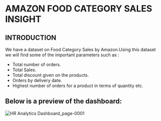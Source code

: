 # AMAZON FOOD CATEGORY SALES INSIGHT

## INTRODUCTION

We have a dataset on Food Category Sales by Amazon.Using this dataset we will find some of the important parameters such as :
* Total number of orders.
* Total Sales.
* Total discount given on the products.
* Orders by delivery date.
* Highest number of orders for a product in terms of quantity etc.
  
## Below is a preview of the dashboard:

![HR Analytics Dashboard_page-0001](https://github.com/sohang05/Portfolio-Projects/assets/73344291/ea188bd8-6417-4e5c-a43a-87eb2c05bfb5)
